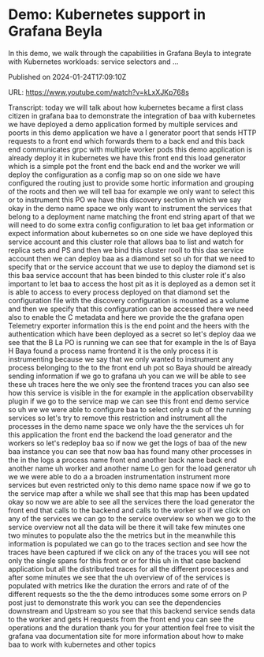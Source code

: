# Demo: Kubernetes support in Grafana Beyla

In this demo, we walk through the capabilities in Grafana Beyla to integrate with Kubernetes workloads: service selectors and ...

Published on 2024-01-24T17:09:10Z

URL: https://www.youtube.com/watch?v=kLxXJKp768s

Transcript: today we will talk about how kubernetes became a first class citizen in grafana baa to demonstrate the integration of baa with kubernetes we have deployed a demo application formed by multiple services and poorts in this demo application we have a l generator poort that sends HTTP requests to a front end which forwards them to a back end and this back end communicates grpc with multiple worker pods this demo application is already deploy it in kubernetes we have this front end this load generator which is a simple pot the front end the back end and the worker we will deploy the configuration as a config map so on one side we have configured the routing just to provide some hortic information and grouping of the roots and then we will tell baa for example we only want to select this or to instrument this PO we have this discovery section in which we say okay in the demo name space we only want to instrument the services that belong to a deployment name matching the front end string apart of that we will need to do some extra config configuration to let baa get information or expect information about kubernetes so on one side we have deployed this service account and this cluster role that allows baa to list and watch for replica sets and PS and then we bind this cluster rooll to this daa service account then we can deploy baa as a diamond set so uh for that we need to specify that or the service account that we use to deploy the diamond set is this baa service account that has been binded to this cluster role it's also important to let baa to access the host pit as it is deployed as a demon set it is able to access to every process deployed on that diamond set the configuration file with the discovery configuration is mounted as a volume and then we specify that this configuration can be accessed there we need also to enable the C metadata and here we provide the the grafana open Telemetry exporter information this is the end point and the heers with the authentication which have been deployed as a secret so let's deploy daa we see that the B La PO is running we can see that for example in the ls of Baya H Baya found a process name frontend it is the only process it is instrumenting because we say that we only wanted to instrument any process belonging to the to the front end uh pot so Baya should be already sending information if we go to grafana uh you can we will be able to see these uh traces here the we only see the frontend traces you can also see how this service is visible in the for example in the application observability plugin if we go to the service map we can see this front end demo service so uh we we were able to configure baa to select only a sub of the running services so let's try to remove this restriction and instrument all the processes in the demo name space we only have the the services uh for this application the front end the backend the load generator and the workers so let's redeploy baa so if now we get the logs of baa of the new baa instance you can see that now baa has found many other processes in the in the logs a process name front end another back name back end another name uh worker and another name Lo gen for the load generator uh we we were able to do a a broaden instrumentation instrument more services but even restricted only to this demo name space now if we go to the service map after a while we shall see that this map has been updated okay so now we are able to see all the services there the load generator the front end that calls to the backend and calls to the worker so if we click on any of the services we can go to the service overview so when we go to the service overview not all the data will be there it will take few minutes one two minutes to populate also the the metrics but in the meanwhile this information is populated we can go to the traces section and see how the traces have been captured if we click on any of the traces you will see not only the single spans for this front or or for this uh in that case backend application but all the distributed traces for all the different processes and after some minutes we see that the uh overview of of the services is populated with metrics like the duration the errors and rate of of the different requests so the the the demo introduces some some errors on P post just to demonstrate this work you can see the dependencies downstream and Upstream so you see that this backend service sends data to the worker and gets H requests from the front end you can see the operations and the duration thank you for your attention feel free to visit the grafana vaa documentation site for more information about how to make baa to work with kubernetes and other topics

